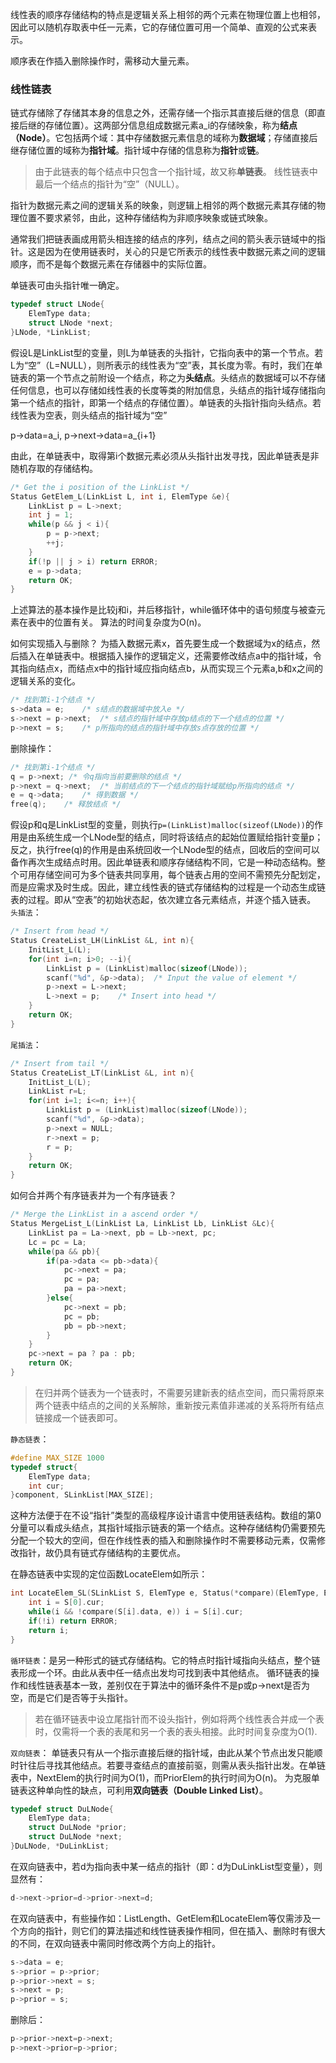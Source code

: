 线性表的顺序存储结构的特点是逻辑关系上相邻的两个元素在物理位置上也相邻，因此可以随机存取表中任一元素，它的存储位置可用一个简单、直观的公式来表示。

顺序表在作插入删除操作时，需移动大量元素。

### 线性链表
链式存储除了存储其本身的信息之外，还需存储一个指示其直接后继的信息（即直接后继的存储位置）。这两部分信息组成数据元素a_i的存储映象，称为**结点（Node）**。它包括两个域：其中存储数据元素信息的域称为**数据域**；存储直接后继存储位置的域称为**指针域**。指针域中存储的信息称为**指针**或**链**。
> 由于此链表的每个结点中只包含一个指针域，故又称**单链表**。 线性链表中最后一个结点的指针为“空”（NULL）。

指针为数据元素之间的逻辑关系的映象，则逻辑上相邻的两个数据元素其存储的物理位置不要求紧邻，由此，这种存储结构为非顺序映象或链式映象。

通常我们把链表画成用箭头相连接的结点的序列，结点之间的箭头表示链域中的指针。这是因为在使用链表时，关心的只是它所表示的线性表中数据元素之间的逻辑顺序，而不是每个数据元素在存储器中的实际位置。

单链表可由头指针唯一确定。

```c
typedef struct LNode{
	ElemType data;
	struct LNode *next;
}LNode, *LinkList;
```
假设L是LinkList型的变量，则L为单链表的头指针，它指向表中的第一个节点。若L为“空”（L=NULL），则所表示的线性表为“空”表，其长度为零。有时，我们在单链表的第一个节点之前附设一个结点，称之为**头结点**。头结点的数据域可以不存储任何信息，也可以存储如线性表的长度等类的附加信息，头结点的指针域存储指向第一个结点的指针，即第一个结点的存储位置）。单链表的头指针指向头结点。若线性表为空表，则头结点的指针域为“空”

p->data=a_i, p->next->data=a_{i+1}

由此，在单链表中，取得第i个数据元素必须从头指针出发寻找，因此单链表是非随机存取的存储结构。

```c
/* Get the i position of the LinkList */
Status GetElem_L(LinkList L, int i, ElemType &e){
	LinkList p = L->next;
	int j = 1;
	while(p && j < i){
		p = p->next;
		++j;
	}
	if(!p || j > i) return ERROR;
	e = p->data;
	return OK;
}
```
上述算法的基本操作是比较j和i，并后移指针，while循环体中的语句频度与被查元素在表中的位置有关。 算法的时间复杂度为O(n)。

如何实现插入与删除？
为插入数据元素x，首先要生成一个数据域为x的结点，然后插入在单链表中。根据插入操作的逻辑定义，还需要修改结点a中的指针域，令其指向结点x，而结点x中的指针域应指向结点b，从而实现三个元素a,b和x之间的逻辑关系的变化。
```c
/* 找到第i-1个结点 */
s->data = e;	/* s结点的数据域中放入e */
s->next = p->next;	/* s结点的指针域中存放p结点的下一个结点的位置 */
p->next = s;	/* p所指向的结点的指针域中存放s点存放的位置 */
```
删除操作：
```c
/* 找到第i-1个结点 */
q = p->next; /* 令q指向当前要删除的结点 */
p->next = q->next;	/* 当前结点的下一个结点的指针域赋给p所指向的结点 */
e = q->data;	/* 得到数据 */
free(q);	/* 释放结点 */
```
假设p和q是LinkList型的变量，则执行`p=(LinkList)malloc(sizeof(LNode))`的作用是由系统生成一个LNode型的结点，同时将该结点的起始位置赋给指针变量p；反之，执行free(q)的作用是由系统回收一个LNode型的结点，回收后的空间可以备作再次生成结点时用。因此单链表和顺序存储结构不同，它是一种动态结构。整个可用存储空间可为多个链表共同享用，每个链表占用的空间不需预先分配划定，而是应需求及时生成。因此，建立线性表的链式存储结构的过程是一个动态生成链表的过程。即从“空表”的初始状态起，依次建立各元素结点，并逐个插入链表。
`头插法`：
```c
/* Insert from head */
Status CreateList_LH(LinkList &L, int n){
	InitList_L(L);
	for(int i=n; i>0; --i){
		LinkList p = (LinkList)malloc(sizeof(LNode));
		scanf("%d", &p->data);	/* Input the value of element */
		p->next = L->next;
		L->next = p;	/* Insert into head */
	}
	return OK;
}
```
`尾插法`：
```c
/* Insert from tail */
Status CreateList_LT(LinkList &L, int n){
	InitList_L(L);
	LinkList r=L;
	for(int i=1; i<=n; i++){
		LinkList p = (LinkList)malloc(sizeof(LNode));
		scanf("%d", &p->data);
		p->next = NULL;
		r->next = p;
		r = p;
	}
	return OK;
}
```
如何合并两个有序链表并为一个有序链表？
```c
/* Merge the LinkList in a ascend order */
Status MergeList_L(LinkList La, LinkList Lb, LinkList &Lc){
	LinkList pa = La->next, pb = Lb->next, pc;
	Lc = pc = La;
	while(pa && pb){
		if(pa->data <= pb->data){
			pc->next = pa;
			pc = pa;
			pa = pa->next;
		}else{
			pc->next = pb;
			pc = pb;
			pb = pb->next;
		}
	}
	pc->next = pa ? pa : pb;
	return OK;
}
```
> 在归并两个链表为一个链表时，不需要另建新表的结点空间，而只需将原来两个链表中结点的之间的关系解除，重新按元素值非递减的关系将所有结点链接成一个链表即可。

`静态链表`：
```c
#define MAX_SIZE 1000
typedef struct{
	ElemType data;
	int cur;
}component, SLinkList[MAX_SIZE];
```
这种方法便于在不设“指针”类型的高级程序设计语言中使用链表结构。数组的第0分量可以看成头结点，其指针域指示链表的第一个结点。这种存储结构仍需要预先分配一个较大的空间，但在作线性表的插入和删除操作时不需要移动元素，仅需修改指针，故仍具有链式存储结构的主要优点。

在静态链表中实现的定位函数LocateElem如所示：
```c
int LocateElem_SL(SLinkList S, ElemType e, Status(*compare)(ElemType, ElemType)){
	int i = S[0].cur;
	while(i && !compare(S[i].data, e)) i = S[i].cur;
	if(!i) return ERROR;
	return i;
}
```

`循环链表`：是另一种形式的链式存储结构。它的特点时指针域指向头结点，整个链表形成一个环。由此从表中任一结点出发均可找到表中其他结点。 循环链表的操作和线性链表基本一致，差别仅在于算法中的循环条件不是p或p->next是否为空，而是它们是否等于头指针。
> 若在循环链表中设立尾指针而不设头指针，例如将两个线性表合并成一个表时，仅需将一个表的表尾和另一个表的表头相接。此时时间复杂度为O(1).

`双向链表`：
单链表只有从一个指示直接后继的指针域，由此从某个节点出发只能顺时针往后寻找其他结点。若要寻查结点的直接前驱，则需从表头指针出发。在单链表中，NextElem的执行时间为O(1)，而PriorElem的执行时间为O(n)。 为克服单链表这种单向性的缺点，可利用**双向链表（Double Linked List）**。
```c
typedef struct DuLNode{
	ElemType data;
	struct DuLNode *prior;
	struct DuLNode *next;
}DuLNode, *DuLinkList;
```
在双向链表中，若d为指向表中某一结点的指针（即：d为DuLinkList型变量），则显然有：
```c
d->next->prior=d->prior->next=d;
```
在双向链表中，有些操作如：ListLength、GetElem和LocateElem等仅需涉及一个方向的指针，则它们的算法描述和线性链表操作相同，但在插入、删除时有很大的不同，在双向链表中需同时修改两个方向上的指针。
```c
s->data = e;
s->prior = p->prior;
p->prior->next = s;
s->next = p;
p->prior = s;
```
删除后：
```c
p->prior->next=p->next;
p->next->prior=p->prior;
```